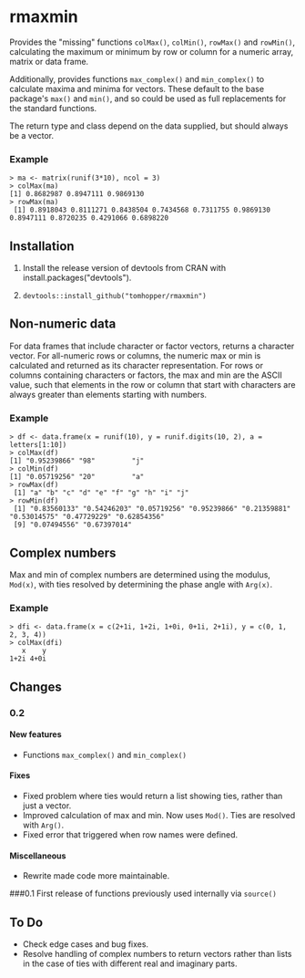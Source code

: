 # rmaxmin

Provides the "missing" functions `colMax()`, `colMin()`, `rowMax()` and `rowMin()`, calculating the maximum or minimum by row or column for a numeric array, matrix or data frame.

Additionally, provides functions `max_complex()` and `min_complex()` to calculate maxima and minima for vectors. These default to the base package's `max()` and `min()`, and so could be used as full replacements for the standard functions.

The return type and class depend on the data supplied, but should always be a vector.

### Example

``` {r}
> ma <- matrix(runif(3*10), ncol = 3)
> colMax(ma)
[1] 0.8682987 0.8947111 0.9869130
> rowMax(ma)
 [1] 0.8918043 0.8111271 0.8438504 0.7434568 0.7311755 0.9869130 0.8947111 0.8720235 0.4291066 0.6898220
```

## Installation

1. Install the release version of devtools from CRAN with install.packages("devtools").

2. `devtools::install_github("tomhopper/rmaxmin")`

## Non-numeric data

For data frames that include character or factor vectors, returns a character vector. For all-numeric rows or columns, the numeric max or min is calculated and returned as its character representation. For rows or columns containing characters or factors, the max and min are the ASCII value, such that elements in the row or column that start with characters are always greater than elements starting with numbers.

### Example

```{r}
> df <- data.frame(x = runif(10), y = runif.digits(10, 2), a = letters[1:10])
> colMax(df)
[1] "0.95239866" "98"         "j"         
> colMin(df)
[1] "0.05719256" "20"         "a"         
> rowMax(df)
 [1] "a" "b" "c" "d" "e" "f" "g" "h" "i" "j"
> rowMin(df)
 [1] "0.83560133" "0.54246203" "0.05719256" "0.95239866" "0.21359881" "0.53014575" "0.47729229" "0.62854356"
 [9] "0.07494556" "0.67397014"
```

## Complex numbers

Max and min of complex numbers are determined using the modulus, `Mod(x)`, with ties resolved by determining the phase angle with `Arg(x)`.

### Example

``` {r}
> dfi <- data.frame(x = c(2+1i, 1+2i, 1+0i, 0+1i, 2+1i), y = c(0, 1, 2, 3, 4))
> colMax(dfi)
   x    y 
1+2i 4+0i

```

## Changes

### 0.2
#### New features
* Functions `max_complex()` and `min_complex()` 

#### Fixes
* Fixed problem where ties would return a list showing ties, rather than just a vector.
* Improved calculation of max and min. Now uses `Mod()`. Ties are resolved with `Arg()`.
* Fixed error that triggered when row names were defined.

#### Miscellaneous
* Rewrite made code more maintainable.

###0.1
First release of functions previously used internally via `source()`

## To Do

* Check edge cases and bug fixes.
* Resolve handling of complex numbers to return vectors rather than lists in the case of ties with different real and imaginary parts.
